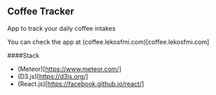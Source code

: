## Coffee Tracker

App to track your daily coffee intakes

You can check the app at (coffee.lekosfmi.com)[coffee.lekosfmi.com]

####Stack
  - (Meteor)[https://www.meteor.com/]
  - (D3.js)[https://d3js.org/]
  - (React.js)[https://facebook.github.io/react/]
